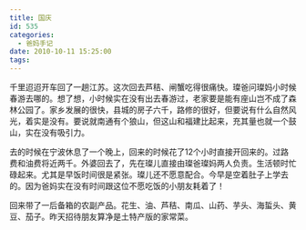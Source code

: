 ```yaml
---
title: 国庆
id: 535
categories:
  - 爸妈手记
date: 2010-10-11 15:25:00
tags:
---
```


千里迢迢开车回了一趟江苏。这次回去芦秸、闸蟹吃得很痛快。璨爸问璨妈小时候春游去哪的。想了想，小时候实在没有出去春游过，老家要是能有座山岂不成了森林公园了。家乡发展的很快，县城的房子六千，路修的很好，但要说有什么自然风光，着实是没有。要说就南通有个狼山，但这山和福建比起来，充其量也就一个鼓山，实在没有吸引力。

去的时候在宁波休息了一个晚上，回来的时候花了12个小时直接开回来的。过路费和油费将近两千。外婆回去了，先在璨儿直接由璨爸璨妈两人负责。生活顿时忙碌起来。尤其是早饭时间很是紧张。璨儿还不愿意配合。今早是空着肚子上学去的。因为爸妈实在没有时间跟这位不愿吃饭的小朋友耗着了！

回来带了一后备箱的农副产品。花生、油、芦秸、南瓜、山药、芋头、海蜇头、黄豆、茄子。昨天招待朋友算净是土特产版的家常菜。
<div style="position: absolute; display: none; z-index: 9999;" id="livemargins_control">![](chrome://livemargins/skin/monitor-background-horizontal.png)	![](chrome://livemargins/skin/monitor-background-vertical.png)	![](chrome://livemargins/skin/monitor-play-button.png)</div>